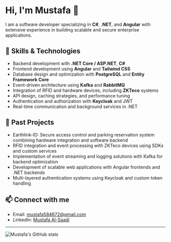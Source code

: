 # Hi, I'm Mustafa 👋

I am a software developer specializing in **C#**, **.NET**, and **Angular** with extensive experience in building scalable and secure enterprise applications.

## 💼 Skills & Technologies
- Backend development with **.NET Core / ASP.NET**, **C#**
- Frontend development using **Angular** and **Tailwind CSS**
- Database design and optimization with **PostgreSQL** and **Entity Framework Core**
- Event-driven architecture using **Kafka** and **RabbitMQ**
- Integration of RFID and hardware devices, including **ZKTeco** systems
- API design, caching strategies, and performance tuning
- Authentication and authorization with **Keycloak** and JWT
- Real-time communication and background services in .NET

## 📂 Past Projects
- Earthlink-ID: Secure access control and parking reservation system combining hardware integration and software backend
- RFID integration and event processing with ZKTeco devices using SDKs and custom services
- Implementation of event streaming and logging solutions with Kafka for backend optimization
- Development of scalable web applications with Angular frontends and .NET backends
- Multi-layered authentication systems using Keycloak and custom token handling

## 📫 Connect with me
- Email: mustafa584672@gmail.com  
- LinkedIn: [Mustafa Al-Saadi](https://www.linkedin.com/in/mustafa-al-saadi-211437199/)

---

![Mustafa's GitHub stats](https://github-readme-stats.vercel.app/api?username=mustafahl&show_icons=true&theme=radical)
